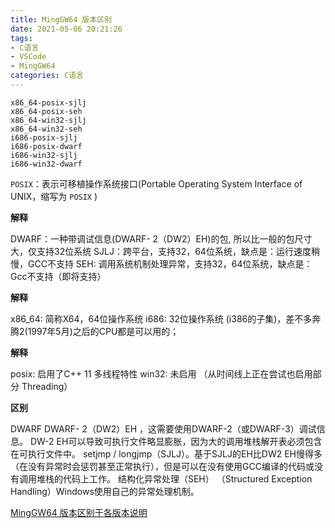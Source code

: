 ```yaml
---
title: MingGW64 版本区别
date: 2021-05-06 20:21:26
tags:
- C语言
- VSCode
- MingGW64
categories: C语言
---
```


```
x86_64-posix-sjlj
x86_64-posix-seh
x86_64-win32-sjlj
x86_64-win32-seh
i686-posix-sjlj
i686-posix-dwarf
i686-win32-sjlj
i686-win32-dwarf
```

`POSIX`：表示可移植操作系统接口(Portable Operating System Interface of UNIX，缩写为 `POSIX` )

**解释**

DWARF：一种带调试信息(DWARF- 2（DW2）EH)的包, 所以比一般的包尺寸大，仅支持32位系统
SJLJ：跨平台，支持32，64位系统，缺点是：运行速度稍慢，GCC不支持
SEH: 调用系统机制处理异常，支持32，64位系统，缺点是：Gcc不支持（即将支持）

<!--more-->
**解释**

x86_64: 简称X64，64位操作系统
i686: 32位操作系统 (i386的子集)，差不多奔腾2(1997年5月)之后的CPU都是可以用的；

**解释**

posix: 启用了C++ 11 多线程特性
win32: 未启用 （从时间线上正在尝试也启用部分 Threading）

**区别**

DWARF DWARF- 2（DW2）EH ，这需要使用DWARF-2（或DWARF-3）调试信息。 DW-2 EH可以导致可执行文件略显膨胀，因为大的调用堆栈解开表必须包含在可执行文件中。
setjmp / longjmp（SJLJ）。基于SJLJ的EH比DW2 EH慢得多（在没有异常时会惩罚甚至正常执行），但是可以在没有使用GCC编译的代码或没有调用堆栈的代码上工作。
结构化异常处理（SEH） （Structured Exception Handling）Windows使用自己的异常处理机制。

[MingGW64 版本区别于各版本说明](https://www.pcyo.cn/linux/20181212/216.html)